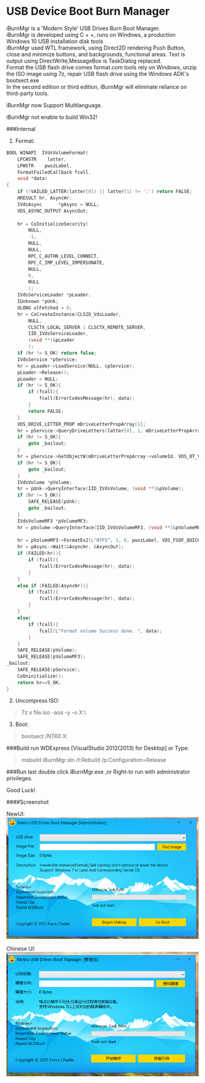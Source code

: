 USB Device Boot Burn Manager 
========
iBurnMgr is a 'Modern Style' USB Drives Burn Boot Manager.   
iBurnMgr is developed using C + +, runs on Windows, a production Windows 10 USB installation disk tools   
iBurnMgr used WTL framework, using Direct2D rendering Push Button, close and minimize buttons, and backgrounds, 
functional areas. Text is output using DirectWrite,MessageBox is TaskDialog replaced.    
Format the USB flash drive comes format.com tools rely on Windows, unzip the ISO image using 7z, 
repair USB flash drive using the Windows ADK's bootsect.exe   
In the second edition or third edition, iBurnMgr will eliminate reliance on third-party tools.    

iBurnMgr now Support Multilanguage.

iBurnMgr not enable to build Win32!

###Internal
1. Format:
```c
BOOL WINAPI  IVdsVolumeFormat(
	LPCWSTR    latter,
	LPWSTR    pwszLabel,
	FormatFailedCallback fcall,
	void *data)
{
	if (!VAILED_LATTER(latter[0]) || latter[1] != ':') return FALSE;
	HRESULT hr, AsyncHr;
	IVdsAsync      *pAsync = NULL;
	VDS_ASYNC_OUTPUT AsyncOut;

	hr = CoInitializeSecurity(
		NULL,
		-1,
		NULL,
		NULL,
		RPC_C_AUTHN_LEVEL_CONNECT,
		RPC_C_IMP_LEVEL_IMPERSONATE,
		NULL,
		0,
		NULL
		);
	IVdsServiceLoader *pLoader;
	IUnknown *pUnk;
	ULONG ulFetched = 0;
	hr = CoCreateInstance(CLSID_VdsLoader,
		NULL,
		CLSCTX_LOCAL_SERVER | CLSCTX_REMOTE_SERVER,
		IID_IVdsServiceLoader,
		(void **)&pLoader
		);
	if (hr != S_OK) return false;
	IVdsService *pService;
	hr = pLoader->LoadService(NULL, &pService);
	pLoader->Release();
	pLoader = NULL;
	if (hr != S_OK){
		if (fcall){
			fcall(ErrorCodesMessage(hr), data);
		}
		return FALSE;
	}
	VDS_DRIVE_LETTER_PROP mDriveLetterPropArray[1];
	hr = pService->QueryDriveLetters(latter[0], 1, mDriveLetterPropArray);
	if (hr != S_OK){
		goto _bailout;
	}
	hr = pService->GetObjectW(mDriveLetterPropArray->volumeId, VDS_OT_VOLUME, &pUnk);
	if (hr != S_OK){
		goto _bailout;
	}
	IVdsVolume *pVolume;
	hr = pUnk->QueryInterface(IID_IVdsVolume, (void **)&pVolume);
	if (hr != S_OK){
		SAFE_RELEASE(pUnk);
		goto _bailout;
	}
	IVdsVolumeMF3 *pVolumeMF3;
	hr = pVolume->QueryInterface(IID_IVdsVolumeMF3, (void **)&pVolumeMF3);

	hr = pVolumeMF3->FormatEx2(L"NTFS", 1, 0, pwszLabel, VDS_FSOF_QUICK, &pAsync);
	hr = pAsync->Wait(&AsyncHr, &AsyncOut);
	if (FAILED(hr)){
		if (fcall){
			fcall(ErrorCodesMessage(hr), data);
		}
	}
	else if (FAILED(AsyncHr)){
		if (fcall){
			fcall(ErrorCodesMessage(hr), data);
		}
	}
	else{
		if (fcall){
			fcall(L"Format volume Success done. ", data);
		}
	}
	SAFE_RELEASE(pVolume);
	SAFE_RELEASE(pVolumeMF3);
_bailout:
	SAFE_RELEASE(pService);
	CoUninitialize();
	return hr==S_OK;
}
```

2. Uncompress ISO:
>7z x file.iso -aoa -y -o X:\

3. Boot:
>bootsect /NT60 X:



###Build
run WDExpress [VisualStudio 2012(2013) for Desktop] 
or Type:
> msbuild iBurnMgr.sln /t:Rebuild /p:Configuration=Release

###Run
last double click iBurnMgr.exe ,or Right-to run with administrator privileges.

Good Luck!



####Screenshot

NewUI:       
![NewUI](./docs/images/NewUI.PNG)    


Chinese UI:        
![ChineseUI](./docs/images/zh-CN.PNG)    
